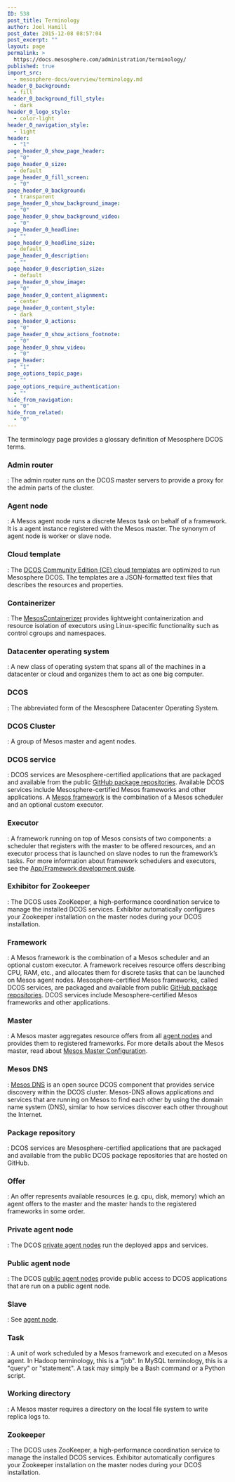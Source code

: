 ```yaml
---
ID: 538
post_title: Terminology
author: Joel Hamill
post_date: 2015-12-08 08:57:04
post_excerpt: ""
layout: page
permalink: >
  https://docs.mesosphere.com/administration/terminology/
published: true
import_src:
  - mesosphere-docs/overview/terminology.md
header_0_background:
  - fill
header_0_background_fill_style:
  - dark
header_0_logo_style:
  - color-light
header_0_navigation_style:
  - light
header:
  - "1"
page_header_0_show_page_header:
  - "0"
page_header_0_size:
  - default
page_header_0_fill_screen:
  - "0"
page_header_0_background:
  - transparent
page_header_0_show_background_image:
  - "0"
page_header_0_show_background_video:
  - "0"
page_header_0_headline:
  - ""
page_header_0_headline_size:
  - default
page_header_0_description:
  - ""
page_header_0_description_size:
  - default
page_header_0_show_image:
  - "0"
page_header_0_content_alignment:
  - center
page_header_0_content_style:
  - dark
page_header_0_actions:
  - "0"
page_header_0_show_actions_footnote:
  - "0"
page_header_0_show_video:
  - "0"
page_header:
  - "1"
page_options_topic_page:
  - ""
page_options_require_authentication:
  - ""
hide_from_navigation:
  - "0"
hide_from_related:
  - "0"
---
```

The terminology page provides a glossary definition of Mesosphere DCOS terms.

### Admin router


:   The admin router runs on the DCOS master servers to provide a proxy for the admin parts of the cluster.

### <a name="agent"></a>Agent node


:   A Mesos agent node runs a discrete Mesos task on behalf of a framework. It is a agent instance registered with the Mesos master. The synonym of agent node is worker or slave node.

### Cloud template


:   The [DCOS Community Edition (CE) cloud templates][1] are optimized to run Mesosphere DCOS. The templates are a JSON-formatted text files that describes the resources and properties.

### Containerizer


:   The [MesosContainerizer][2] provides lightweight containerization and resource isolation of executors using Linux-specific functionality such as control cgroups and namespaces.

### Datacenter operating system


:   A new class of operating system that spans all of the machines in a datacenter or cloud and organizes them to act as one big computer.

### DCOS


:   The abbreviated form of the Mesosphere Datacenter Operating System.

### DCOS Cluster


:   A group of Mesos master and agent nodes.

### DCOS service


:   DCOS services are Mesosphere-certified applications that are packaged and available from the public [GitHub package repositories][3]. Available DCOS services include Mesosphere-certified Mesos frameworks and other applications. A [Mesos framework][4] is the combination of a Mesos scheduler and an optional custom executor.

### Executor


:   A framework running on top of Mesos consists of two components: a scheduler that registers with the master to be offered resources, and an executor process that is launched on slave nodes to run the framework’s tasks. For more information about framework schedulers and executors, see the [App/Framework development guide][5].

### Exhibitor for Zookeeper


:   The DCOS uses ZooKeeper, a high-performance coordination service to manage the installed DCOS services. Exhibitor automatically configures your Zookeeper installation on the master nodes during your DCOS installation.

### Framework


:   A Mesos framework is the combination of a Mesos scheduler and an optional custom executor. A framework receives resource offers describing CPU, RAM, etc., and allocates them for discrete tasks that can be launched on Mesos agent nodes. Mesosphere-certified Mesos frameworks, called DCOS services, are packaged and available from public [GitHub package repositories][3]. DCOS services include Mesosphere-certified Mesos frameworks and other applications.

### Master


:   A Mesos master aggregates resource offers from all [agent nodes][6] and provides them to registered frameworks. For more details about the Mesos master, read about <a href="http://open.mesosphere.com/reference/mesos-master/" target="_blank">Mesos Master Configuration</a>.

### Mesos DNS


:   [Mesos DNS][7] is an open source DCOS component that provides service discovery within the DCOS cluster. Mesos-DNS allows applications and services that are running on Mesos to find each other by using the domain name system (DNS), similar to how services discover each other throughout the Internet.

### Package repository


:   DCOS services are Mesosphere-certified applications that are packaged and available from the public DCOS package repositories that are hosted on GitHub.

### Offer


:   An offer represents available resources (e.g. cpu, disk, memory) which an agent offers to the master and the master hands to the registered frameworks in some order.

### Private agent node


:   The DCOS [private agent nodes][8] run the deployed apps and services.

### Public agent node


:   The DCOS [public agent nodes][8] provide public access to DCOS applications that are run on a public agent node.

### Slave


:   See [agent node][6].

### Task


:   A unit of work scheduled by a Mesos framework and executed on a Mesos agent. In Hadoop terminology, this is a "job". In MySQL terminology, this is a "query" or "statement". A task may simply be a Bash command or a Python script.

### Working directory


:   A Mesos master requires a directory on the local file system to write replica logs to.

### Zookeeper<a name="zoo"></a>


:   The DCOS uses ZooKeeper, a high-performance coordination service to manage the installed DCOS services. Exhibitor automatically configures your Zookeeper installation on the master nodes during your DCOS installation.

 [1]: /tag/community/
 [2]: http://mesos.apache.org/documentation/latest/containerizer/
 [3]: https://github.com/mesosphere/universe
 [4]: http://mesos.apache.org/documentation/latest/frameworks/
 [5]: http://mesos.apache.org/documentation/latest/app-framework-development-guide/
 [6]: #agent
 [7]: https://github.com/mesosphere/mesos-dns
 [8]: /dcosarchitecture/components/#scrollNav-2